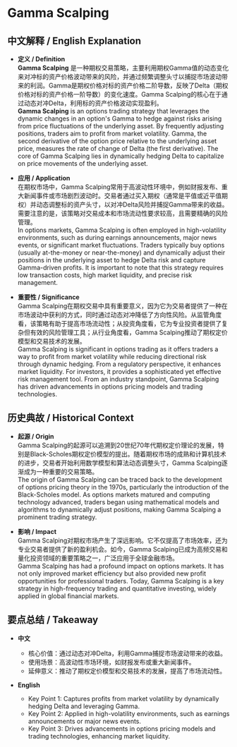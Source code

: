# Gamma Scalping

## 中文解释 / English Explanation

* **定义 / Definition**  
  **Gamma Scalping** 是一种期权交易策略，主要利用期权Gamma值的动态变化来对冲标的资产价格波动带来的风险，并通过频繁调整头寸以捕捉市场波动带来的利润。Gamma是期权价格对标的资产价格二阶导数，反映了Delta（期权价格对标的资产价格一阶导数）的变化速度。Gamma Scalping的核心在于通过动态对冲Delta，利用标的资产价格波动实现盈利。  
  **Gamma Scalping** is an options trading strategy that leverages the dynamic changes in an option's Gamma to hedge against risks arising from price fluctuations of the underlying asset. By frequently adjusting positions, traders aim to profit from market volatility. Gamma, the second derivative of the option price relative to the underlying asset price, measures the rate of change of Delta (the first derivative). The core of Gamma Scalping lies in dynamically hedging Delta to capitalize on price movements of the underlying asset.

* **应用 / Application**  
  在期权市场中，Gamma Scalping常用于高波动性环境中，例如财报发布、重大新闻事件或市场剧烈波动时。交易者通过买入期权（通常是平值或近平值期权）并动态调整标的资产头寸，以对冲Delta风险并捕捉Gamma带来的收益。需要注意的是，该策略对交易成本和市场流动性要求较高，且需要精确的风险管理。  
  In options markets, Gamma Scalping is often employed in high-volatility environments, such as during earnings announcements, major news events, or significant market fluctuations. Traders typically buy options (usually at-the-money or near-the-money) and dynamically adjust their positions in the underlying asset to hedge Delta risk and capture Gamma-driven profits. It is important to note that this strategy requires low transaction costs, high market liquidity, and precise risk management.

* **重要性 / Significance**  
  Gamma Scalping在期权交易中具有重要意义，因为它为交易者提供了一种在市场波动中获利的方式，同时通过动态对冲降低了方向性风险。从监管角度看，该策略有助于提高市场流动性；从投资角度看，它为专业投资者提供了复杂但有效的风险管理工具；从行业角度看，Gamma Scalping推动了期权定价模型和交易技术的发展。  
  Gamma Scalping is significant in options trading as it offers traders a way to profit from market volatility while reducing directional risk through dynamic hedging. From a regulatory perspective, it enhances market liquidity. For investors, it provides a sophisticated yet effective risk management tool. From an industry standpoint, Gamma Scalping has driven advancements in options pricing models and trading technologies.

## 历史典故 / Historical Context

* **起源 / Origin**  
  Gamma Scalping的起源可以追溯到20世纪70年代期权定价理论的发展，特别是Black-Scholes期权定价模型的提出。随着期权市场的成熟和计算机技术的进步，交易者开始利用数学模型和算法动态调整头寸，Gamma Scalping逐渐成为一种重要的交易策略。  
  The origin of Gamma Scalping can be traced back to the development of options pricing theory in the 1970s, particularly the introduction of the Black-Scholes model. As options markets matured and computing technology advanced, traders began using mathematical models and algorithms to dynamically adjust positions, making Gamma Scalping a prominent trading strategy.

* **影响 / Impact**  
  Gamma Scalping对期权市场产生了深远影响。它不仅提高了市场效率，还为专业交易者提供了新的盈利机会。如今，Gamma Scalping已成为高频交易和量化投资领域的重要策略之一，广泛应用于全球金融市场。  
  Gamma Scalping has had a profound impact on options markets. It has not only improved market efficiency but also provided new profit opportunities for professional traders. Today, Gamma Scalping is a key strategy in high-frequency trading and quantitative investing, widely applied in global financial markets.

## 要点总结 / Takeaway

* **中文**  
  - 核心价值：通过动态对冲Delta，利用Gamma捕捉市场波动带来的收益。  
  - 使用场景：高波动性市场环境，如财报发布或重大新闻事件。  
  - 延伸意义：推动了期权定价模型和交易技术的发展，提高了市场流动性。  

* **English**  
  - Key Point 1: Captures profits from market volatility by dynamically hedging Delta and leveraging Gamma.  
  - Key Point 2: Applied in high-volatility environments, such as earnings announcements or major news events.  
  - Key Point 3: Drives advancements in options pricing models and trading technologies, enhancing market liquidity.